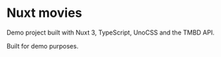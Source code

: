 # Nuxt movies

Demo project built with Nuxt 3, TypeScript, UnoCSS and the TMBD API.

Built for demo purposes.
